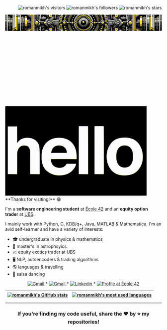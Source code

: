 <p align="right">
	<img alt="romanmikh's visitors" src="https://komarev.com/ghpvc/?username=romanmikh&color=yellow&style=flat&label=visitors" />
	<img alt="romanmikh's followers" src="https://img.shields.io/github/followers/romanmikh?color=yellow" />
	<img alt="romanmikh's stars" src="https://img.shields.io/github/stars/romanmikh?color=yellow" />
</p>

[![black & bellow Chat GPT!](img/black_yellow_AI.png)](https://www.linkedin.com/in/roman-mikhaylenko-183314105/)

### <div style="display: flex; justify-content: flex-end; align-items: flex-end; height: 200px;">
  <img src="img/hello.gif" alt="Hello">
</div>
 **Thanks for visiting!** 😁 

I'm a **software engineering student** at [École 42](https://42london.com/) and an **equity option trader** at [UBS](https://www.ubs.com/uk/en.html).

I mainly work with Python, C, KDB/q+, Java, MATLAB & Mathematica. I'm an avid self-learner and have a variety of interests:

* 🎓  undergraduate in physics & mathematics
* 🌠  master's in astrophsyics
* 📈  equity exotics trader at UBS
* 🖥️  NLP, autoencoders & trading algorithms
* 🌎  languages & travelling
* 🕺  salsa dancing

<p align="center">
    <a href="https://romanm.dev/">
		<img alt="Gmail" src="https://img.shields.io/badge/-CV-red?style=flat&logo=Alienware&logoColor=white&link=https://romanm.dev/" />
	</a>
	<span> * </span>
	<a href="mailto:roman.mikhaylenko14@gmail.com">
		<img alt="Gmail" src="https://img.shields.io/badge/-Gmail-yellow?style=flat&logo=Gmail&logoColor=white&link=mailto:roman.mikhaylenko14@gmail.com" />
	</a>
	<span> * </span>
	<a href="https://www.linkedin.com/in/roman-mikhaylenko-183314105/">
		<img alt="Linkedin" src="https://img.shields.io/badge/-Linkedin-0072b1?style=flat&logo=Linkedin&logoColor=white&link=https://www.linkedin.com/in/roman-mikhaylenko-183314105/" />
	</a>
	<span> * </span>
	<a href="https://profile.intra.42.fr/users/rmikhayl">
		<img alt="Profile at École 42" src="https://img.shields.io/badge/-rmikhayl-ff69b4?style=flat&logo=42&logoColor=white&link=https://profile.intra.42.fr/users/rmikhayl" />
	</a>
</p>

| [![romanmikh's GitHub stats](https://github-readme-stats.vercel.app/api?username=romanmikh&count_private=true&include_all_commits=true&show_icons=true&hide=issues&hide_border=true&theme=great-gatsby)](https://github.com/romanmikh?tab=repositories) | [![romanmikh's most used languages](https://github-readme-stats.vercel.app/api/top-langs/?username=romanmikh&layout=compact&hide_border=true&theme=great-gatsby)](https://github.com/romanmikh?tab=repositories) |
|:-:|:-:|


---

<h3 align="center">
	If you're finding my code useful, share the ❤️ by ⭐️ my repositories!
</h3>